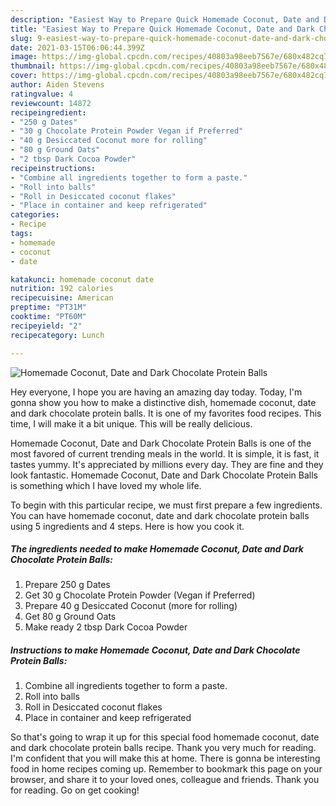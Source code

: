```yaml
---
description: "Easiest Way to Prepare Quick Homemade Coconut, Date and Dark Chocolate Protein Balls"
title: "Easiest Way to Prepare Quick Homemade Coconut, Date and Dark Chocolate Protein Balls"
slug: 9-easiest-way-to-prepare-quick-homemade-coconut-date-and-dark-chocolate-protein-balls
date: 2021-03-15T06:06:44.399Z
image: https://img-global.cpcdn.com/recipes/40803a98eeb7567e/680x482cq70/homemade-coconut-date-and-dark-chocolate-protein-balls-recipe-main-photo.jpg
thumbnail: https://img-global.cpcdn.com/recipes/40803a98eeb7567e/680x482cq70/homemade-coconut-date-and-dark-chocolate-protein-balls-recipe-main-photo.jpg
cover: https://img-global.cpcdn.com/recipes/40803a98eeb7567e/680x482cq70/homemade-coconut-date-and-dark-chocolate-protein-balls-recipe-main-photo.jpg
author: Aiden Stevens
ratingvalue: 4
reviewcount: 14872
recipeingredient:
- "250 g Dates"
- "30 g Chocolate Protein Powder Vegan if Preferred"
- "40 g Desiccated Coconut more for rolling"
- "80 g Ground Oats"
- "2 tbsp Dark Cocoa Powder"
recipeinstructions:
- "Combine all ingredients together to form a paste."
- "Roll into balls"
- "Roll in Desiccated coconut flakes"
- "Place in container and keep refrigerated"
categories:
- Recipe
tags:
- homemade
- coconut
- date

katakunci: homemade coconut date 
nutrition: 192 calories
recipecuisine: American
preptime: "PT31M"
cooktime: "PT60M"
recipeyield: "2"
recipecategory: Lunch

---
```



![Homemade Coconut, Date and Dark Chocolate Protein Balls](https://img-global.cpcdn.com/recipes/40803a98eeb7567e/680x482cq70/homemade-coconut-date-and-dark-chocolate-protein-balls-recipe-main-photo.jpg)

Hey everyone, I hope you are having an amazing day today. Today, I'm gonna show you how to make a distinctive dish, homemade coconut, date and dark chocolate protein balls. It is one of my favorites food recipes. This time, I will make it a bit unique. This will be really delicious.



Homemade Coconut, Date and Dark Chocolate Protein Balls is one of the most favored of current trending meals in the world. It is simple, it is fast, it tastes yummy. It's appreciated by millions every day. They are fine and they look fantastic. Homemade Coconut, Date and Dark Chocolate Protein Balls is something which I have loved my whole life.


To begin with this particular recipe, we must first prepare a few ingredients. You can have homemade coconut, date and dark chocolate protein balls using 5 ingredients and 4 steps. Here is how you cook it.

<!--inarticleads1-->

##### The ingredients needed to make Homemade Coconut, Date and Dark Chocolate Protein Balls:

1. Prepare 250 g Dates
1. Get 30 g Chocolate Protein Powder (Vegan if Preferred)
1. Prepare 40 g Desiccated Coconut (more for rolling)
1. Get 80 g Ground Oats
1. Make ready 2 tbsp Dark Cocoa Powder




<!--inarticleads2-->

##### Instructions to make Homemade Coconut, Date and Dark Chocolate Protein Balls:

1. Combine all ingredients together to form a paste.
1. Roll into balls
1. Roll in Desiccated coconut flakes
1. Place in container and keep refrigerated




So that's going to wrap it up for this special food homemade coconut, date and dark chocolate protein balls recipe. Thank you very much for reading. I'm confident that you will make this at home. There is gonna be interesting food in home recipes coming up. Remember to bookmark this page on your browser, and share it to your loved ones, colleague and friends. Thank you for reading. Go on get cooking!
